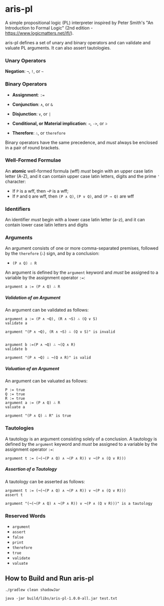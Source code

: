 # aris-pl

A simple propositional logic (PL) interpreter inspired by Peter Smith's "An Introduction to Formal Logic" (2nd edition - https://www.logicmatters.net/ifl/).


aris-pl defines a set of unary and binary operators and can validate and valuate PL arguments. It can also assert tautologies.

### Unary Operators

**Negation**: `¬`, `!`, or `~`

### Binary Operators

- **Assignment**: `:=`

- **Conjunction**: `∧`, or `&`

- **Disjunction**: `∨`, or `|`

- **Conditional, or Material implication**: `→`, `->`, or `⊃`

- **Therefore**: `∴`, or `therefore`

Binary operators have the same precedence, and _must_ always be enclosed in a pair of round brackets.

### Well-Formed Formulae

An **atomic** well-formed formula (wff) _must_ begin with an upper case latin letter (A-Z), 
and it can contain upper case latin letters, digits and the prime `'` character:

- If `P` is a wff, then `¬P` is a wff;
- If `P` and `Q` are wff, then `(P ∧ Q)`, `(P ∨ Q)`, and `(P → Q)` are wff

### Identifiers

An identifier _must_ begin with a lower case latin letter (a-z), and it can contain lower case latin letters and digits 

### Arguments

An argument consists of one or more comma-separated premises, followed by the `therefore` (`∴`) sign, and by a conclusion:

- `(P ∧ Q) ∴ R`

An argument is defined by the `argument` keyword and _must_ be assigned to a variable by the assignment operator `:=`:

`argument a := (P ∧ Q) ∴ R`

##### Validation of an Argument

An argument can be validated as follows:

```
argument a := (P ∧ ¬Q), (R ∧ ¬S) ∴ (Q ∨ S)
validate a

argument "(P ∧ ¬Q), (R ∧ ¬S) ∴ (Q ∨ S)" is invalid


argument b :=(P ∧ ¬Q) ∴ ¬(Q ∧ R)
validate b

argument "(P ∧ ¬Q) ∴ ¬(Q ∧ R)" is valid
```

##### Valuation of an Argument

An argument can be valuated as follows:

```
P := true
Q := true
R := true
argument a := (P ∧ Q) ∴ R
valuate a

argument "(P ∧ Q) ∴ R" is true
```

### Tautologies

A tautology is an argument consisting solely of a conclusion. A tautology is defined by the `argument` keyword 
and _must_ be assigned to a variable by the assignment operator `:=`:

`argument t := (¬(¬(P ∧ Q) ∧ ¬(P ∧ R)) ∨ ¬(P ∧ (Q ∨ R)))`

##### Assertion of a Tautology

A tautology can be asserted as follows:

```
argument t := (¬(¬(P ∧ Q) ∧ ¬(P ∧ R)) ∨ ¬(P ∧ (Q ∨ R)))
assert t

argument "(¬(¬(P ∧ Q) ∧ ¬(P ∧ R)) ∨ ¬(P ∧ (Q ∨ R)))" is a tautology
```

### Reserved Words 

- `argument`
- `assert`
- `false`
- `print`
- `therefore`
- `true`
- `validate`
- `valuate`

## How to Build and Run aris-pl

```shell
./gradlew clean shadowJar

java -jar build/libs/aris-pl-1.0.0-all.jar test.txt
```
